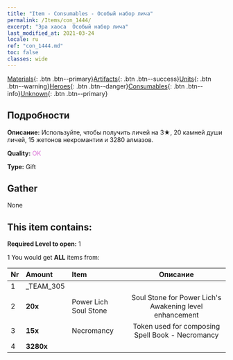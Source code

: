 ```yaml
---
title: "Item - Consumables - Особый набор лича"
permalink: /Items/con_1444/
excerpt: "Эра хаоса  Особый набор лича"
last_modified_at: 2021-03-24
locale: ru
ref: "con_1444.md"
toc: false
classes: wide
---
```

 [Materials](/ru/Items/){: .btn .btn--primary}[Artifacts](/ru/Items/Artifacts/){: .btn .btn--success}[Units](/ru/Items/Units/){: .btn .btn--warning}[Heroes](/ru/Items/Heroes/){: .btn .btn--danger}[Consumables](/ru/Items/Consumables/){: .btn .btn--info}[Unknown](/ru/Items/Unknown/){: .btn .btn--primary}

## Подробности
 **Описание:** Используйте, чтобы получить личей на 3★, 20 камней души личей, 15 жетонов некромантии и 3280 алмазов.

 **Quality:** <span style="color: #DA70D6">OK</span>

 **Type:** Gift

## Gather

  None

## This item contains:

 **Required Level to open:** 1

 1 You would get **ALL** items  from:

  | Nr | Amount |     Item    | Описание |
  |:---|:-------|:------------|:-----------:|
  | 1 | _TEAM_305 | 
  | 2 |  **20x** | Power Lich Soul Stone | Soul Stone for Power Lich's Awakening level enhancement  | 
  | 3 |  **15x** | Necromancy | Token used for composing Spell Book - Necromancy  | 
  | 4 |  **3280x** | <i class="fas fa-gem"/> |  | 
